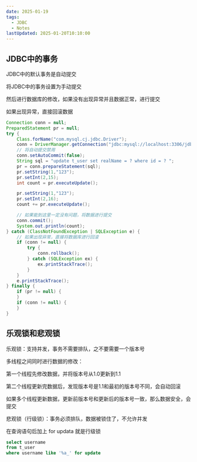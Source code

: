 ```yaml
---
date: 2025-01-19
tags:
  - JDBC
  - Notes
lastUpdated: 2025-01-20T10:10:00
---
```

## JDBC中的事务

JDBC中的默认事务是自动提交

将JDBC中的事务设置为手动提交

然后进行数据库的修改，如果没有出现异常并且数据正常，进行提交

如果出现异常，直接回滚数据

```java
Connection conn = null;
PreparedStatement pr = null;
try {
    Class.forName("com.mysql.cj.jdbc.Driver");
    conn = DriverManager.getConnection("jdbc:mysql://localhost:3306/jdbc_test", "root", "123456");
    // 将自动提交禁用
    conn.setAutoCommit(false);
    String sql = "update t_user set realName = ? where id = ? ";
    pr = conn.prepareStatement(sql);
    pr.setString(1,"123");
    pr.setInt(2,15);
    int count = pr.executeUpdate();

    pr.setString(1,"123");
    pr.setInt(2,16);
    count += pr.executeUpdate();

    // 如果能到这里一定没有问题，将数据进行提交
    conn.commit();
    System.out.println(count);
} catch (ClassNotFoundException | SQLException e) {
    // 如果出现异常，直接将数据库进行回滚
    if (conn != null) {
        try {
            conn.rollback();
        } catch (SQLException ex) {
            ex.printStackTrace();
        }
    }
    e.printStackTrace();
} finally {
    if (pr != null) {
    }
    if (conn != null) {
    }
}
```

## 乐观锁和悲观锁

乐观锁：支持并发，事务不需要排队，之不要需要一个版本号

多线程之间同时进行数据的修改：

第一个线程先修改数据，并将版本号从1.0更新到1.1

第二个线程更新完数据后，发现版本号是1.1和最初的版本号不同，会自动回滚

如果多个线程更新数据，更新前版本号和更新后的版本号一致，那么数据安全，会提交

悲观锁（行级锁）：事务必须排队，数据被锁住了，不允许并发

在查询语句后加上 for updata 就是行级锁

```sql
select username
from t_user
where username like '%a_' for update
```
